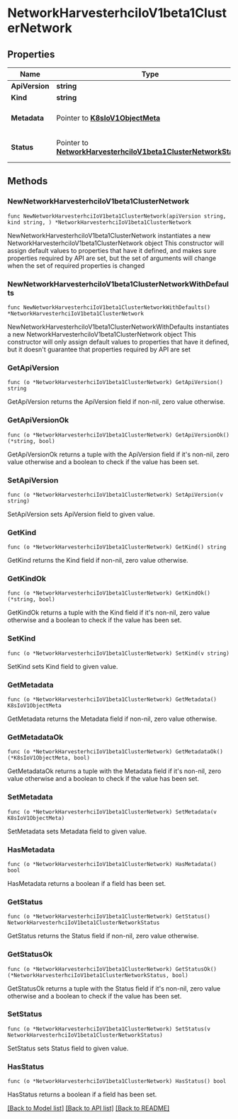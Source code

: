 # NetworkHarvesterhciIoV1beta1ClusterNetwork

## Properties

Name | Type | Description | Notes
------------ | ------------- | ------------- | -------------
**ApiVersion** | **string** |  | 
**Kind** | **string** |  | 
**Metadata** | Pointer to [**K8sIoV1ObjectMeta**](K8sIoV1ObjectMeta.md) |  | [optional] [default to {}]
**Status** | Pointer to [**NetworkHarvesterhciIoV1beta1ClusterNetworkStatus**](NetworkHarvesterhciIoV1beta1ClusterNetworkStatus.md) |  | [optional] [default to {}]

## Methods

### NewNetworkHarvesterhciIoV1beta1ClusterNetwork

`func NewNetworkHarvesterhciIoV1beta1ClusterNetwork(apiVersion string, kind string, ) *NetworkHarvesterhciIoV1beta1ClusterNetwork`

NewNetworkHarvesterhciIoV1beta1ClusterNetwork instantiates a new NetworkHarvesterhciIoV1beta1ClusterNetwork object
This constructor will assign default values to properties that have it defined,
and makes sure properties required by API are set, but the set of arguments
will change when the set of required properties is changed

### NewNetworkHarvesterhciIoV1beta1ClusterNetworkWithDefaults

`func NewNetworkHarvesterhciIoV1beta1ClusterNetworkWithDefaults() *NetworkHarvesterhciIoV1beta1ClusterNetwork`

NewNetworkHarvesterhciIoV1beta1ClusterNetworkWithDefaults instantiates a new NetworkHarvesterhciIoV1beta1ClusterNetwork object
This constructor will only assign default values to properties that have it defined,
but it doesn't guarantee that properties required by API are set

### GetApiVersion

`func (o *NetworkHarvesterhciIoV1beta1ClusterNetwork) GetApiVersion() string`

GetApiVersion returns the ApiVersion field if non-nil, zero value otherwise.

### GetApiVersionOk

`func (o *NetworkHarvesterhciIoV1beta1ClusterNetwork) GetApiVersionOk() (*string, bool)`

GetApiVersionOk returns a tuple with the ApiVersion field if it's non-nil, zero value otherwise
and a boolean to check if the value has been set.

### SetApiVersion

`func (o *NetworkHarvesterhciIoV1beta1ClusterNetwork) SetApiVersion(v string)`

SetApiVersion sets ApiVersion field to given value.


### GetKind

`func (o *NetworkHarvesterhciIoV1beta1ClusterNetwork) GetKind() string`

GetKind returns the Kind field if non-nil, zero value otherwise.

### GetKindOk

`func (o *NetworkHarvesterhciIoV1beta1ClusterNetwork) GetKindOk() (*string, bool)`

GetKindOk returns a tuple with the Kind field if it's non-nil, zero value otherwise
and a boolean to check if the value has been set.

### SetKind

`func (o *NetworkHarvesterhciIoV1beta1ClusterNetwork) SetKind(v string)`

SetKind sets Kind field to given value.


### GetMetadata

`func (o *NetworkHarvesterhciIoV1beta1ClusterNetwork) GetMetadata() K8sIoV1ObjectMeta`

GetMetadata returns the Metadata field if non-nil, zero value otherwise.

### GetMetadataOk

`func (o *NetworkHarvesterhciIoV1beta1ClusterNetwork) GetMetadataOk() (*K8sIoV1ObjectMeta, bool)`

GetMetadataOk returns a tuple with the Metadata field if it's non-nil, zero value otherwise
and a boolean to check if the value has been set.

### SetMetadata

`func (o *NetworkHarvesterhciIoV1beta1ClusterNetwork) SetMetadata(v K8sIoV1ObjectMeta)`

SetMetadata sets Metadata field to given value.

### HasMetadata

`func (o *NetworkHarvesterhciIoV1beta1ClusterNetwork) HasMetadata() bool`

HasMetadata returns a boolean if a field has been set.

### GetStatus

`func (o *NetworkHarvesterhciIoV1beta1ClusterNetwork) GetStatus() NetworkHarvesterhciIoV1beta1ClusterNetworkStatus`

GetStatus returns the Status field if non-nil, zero value otherwise.

### GetStatusOk

`func (o *NetworkHarvesterhciIoV1beta1ClusterNetwork) GetStatusOk() (*NetworkHarvesterhciIoV1beta1ClusterNetworkStatus, bool)`

GetStatusOk returns a tuple with the Status field if it's non-nil, zero value otherwise
and a boolean to check if the value has been set.

### SetStatus

`func (o *NetworkHarvesterhciIoV1beta1ClusterNetwork) SetStatus(v NetworkHarvesterhciIoV1beta1ClusterNetworkStatus)`

SetStatus sets Status field to given value.

### HasStatus

`func (o *NetworkHarvesterhciIoV1beta1ClusterNetwork) HasStatus() bool`

HasStatus returns a boolean if a field has been set.


[[Back to Model list]](../README.md#documentation-for-models) [[Back to API list]](../README.md#documentation-for-api-endpoints) [[Back to README]](../README.md)


